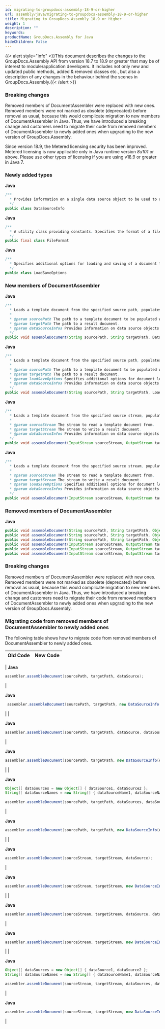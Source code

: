```yaml
---
id: migrating-to-groupdocs-assembly-18-9-or-higher
url: assembly/java/migrating-to-groupdocs-assembly-18-9-or-higher
title: Migrating to GroupDocs.Assembly 18.9 or Higher
weight: 1
description: ""
keywords: 
productName: GroupDocs.Assembly for Java
hideChildren: False
---
```

{{< alert style="info" >}}This document describes the changes to the GroupDocs.Assembly API from version 18.7 to 18.9 or greater that may be of interest to module/application developers. It includes not only new and updated public methods, added & removed classes etc., but also a description of any changes in the behaviour behind the scenes in GroupDocs.Assembly.{{< /alert >}}

### Breaking changes

Removed members of DocumentAssembler were replaced with new ones. Removed members were not marked as obsolete (deprecated) before removal as usual, because this would complicate migration to new members of DocumentAssembler in Java. Thus, we have introduced a breaking change and customers need to migrate their code from removed members of DocumentAssembler to newly added ones when upgrading to the new version of GroupDocs.Assembly.

Since version 18.9, the Metered licensing security has been improved. Metered licensing is now applicable only in Java runtime version *8u101* or above. Please use other types of licensing if you are using v18.9 or greater in Java 7.

### Newly added types

**Java**

```java
/**
  * Provides information on a single data source object to be used to assemble a document from a template.
  */
public class DataSourceInfo
```

**Java**

```java
/**
  * A utility class providing constants. Specifies the format of a file.
  */
public final class FileFormat
```

**Java**

```java
/**
  * Specifies additional options for loading and saving of a document to be assembled.
  */
public class LoadSaveOptions
```

### New members of DocumentAssembler

**Java**

```java
/**
  * Loads a template document from the specified source path, populates the template document with data from the specified single or multiple sources, and stores the result document to the target path using default {@link com.groupdocs.assembly.LoadSaveOptions}.
  * 
  * @param sourcePath The path to a template document to be populated with data.
  * @param targetPath The path to a result document.
  * @param dataSourceInfos Provides information on data source objects to be used.
  */
public void assembleDocument(String sourcePath, String targetPath, DataSourceInfo... dataSourceInfos) throws Exception
```

**Java**

```java
/**
  * Loads a template document from the specified source path, populates the template document with data from the specified single or multiple sources, and stores the result document to the target path using the given {@link com.groupdocs.assembly.LoadSaveOptions}.
  * 
  * @param sourcePath The path to a template document to be populated with data.
  * @param targetPath The path to a result document.
  * @param loadSaveOptions Specifies additional options for document loading and saving.
  * @param dataSourceInfos Provides information on data source objects to be used.
  */
public void assembleDocument(String sourcePath, String targetPath, LoadSaveOptions loadSaveOptions, DataSourceInfo... dataSourceInfos) throws Exception
```

**Java**

```java
/**
  * Loads a template document from the specified source stream, populates the template document with data from the specified single or multiple sources, and stores the result document to the target stream using default {@link com.groupdocs.assembly.LoadSaveOptions}.
  * 
  * @param sourceStream The stream to read a template document from.
  * @param targetStream The stream to write a result document.
  * @param dataSourceInfos Provides information on data source objects to be used.
  */
public void assembleDocument(InputStream sourceStream, OutputStream targetStream, DataSourceInfo... dataSourceInfos) throws Exception
```

**Java**

```java
/**
  * Loads a template document from the specified source stream, populates the template document with data from the specified single or multiple sources, and stores the result document to the target stream using the given {@link com.groupdocs.assembly.LoadSaveOptions}.
  * 
  * @param sourceStream The stream to read a template document from.
  * @param targetStream The stream to write a result document.
  * @param loadSaveOptions Specifies additional options for document loading and saving.
  * @param dataSourceInfos Provides information on data source objects to be used.
  */
public void assembleDocument(InputStream sourceStream, OutputStream targetStream, LoadSaveOptions loadSaveOptions, DataSourceInfo... dataSourceInfos) throws Exception
```

### Removed members of DocumentAssembler

**Java**

```java
public void assembleDocument(String sourcePath, String targetPath, Object dataSource)
public void assembleDocument(String sourcePath, String targetPath, Object dataSource, String dataSourceName)
public void assembleDocument(String sourcePath, String targetPath, Object[] dataSources, String[] dataSourceNames)
public void assembleDocument(InputStream sourceStream, OutputStream targetStream, Object dataSource)
public void assembleDocument(InputStream sourceStream, OutputStream targetStream, Object dataSource, String dataSourceName)
public void assembleDocument(InputStream sourceStream, OutputStream targetStream, Object[] dataSources, String[] dataSourceNames)
```

### Breaking changes

Removed members of DocumentAssembler were replaced with new ones. Removed members were not marked as obsolete (deprecated) before removal as usual, because this would complicate migration to new members of DocumentAssembler in Java. Thus, we have introduced a breaking change and customers need to migrate their code from removed members of DocumentAssembler to newly added ones when upgrading to the new version of GroupDocs.Assembly.

### Migrating code from removed members of DocumentAssembler to newly added ones

The following table shows how to migrate code from removed members of DocumentAssembler to newly added ones.

| Old Code | New Code |
| --- | --- |
| 
**Java**

```java
assembler.assembleDocument(sourcePath, targetPath, dataSource);
```





 | 

**Java**

```java
 assembler.assembleDocument(sourcePath, targetPath, new DataSourceInfo(dataSource));
```





 |
| 

**Java**

```java
assembler.assembleDocument(sourcePath, targetPath, dataSource, dataSourceName);
```





 | 

**Java**

```java
assembler.assembleDocument(sourcePath, targetPath, new DataSourceInfo(dataSource, dataSourceName));
```





 |
| 

**Java**

```java
Object[] dataSources = new Object[] { dataSource1, dataSource2 };
String[] dataSourceNames = new String[] { dataSourceName1, dataSourceName2 };
 
assembler.assembleDocument(sourcePath, targetPath, dataSources, dataSourceNames);
```





 | 

**Java**

```java
assembler.assembleDocument(sourcePath, targetPath, new DataSourceInfo(dataSource1, dataSourceName1), new DataSourceInfo(dataSource2, dataSourceName2));
```





 |
| 

**Java**

```java
assembler.assembleDocument(sourceStream, targetStream, dataSource);
```





 | 

**Java**

```java
assembler.assembleDocument(sourceStream, targetStream, new DataSourceInfo(dataSource));
```





 |
| 

**Java**

```java
assembler.assembleDocument(sourceStream, targetStream, dataSource, dataSourceName);
```





 | 

**Java**

```java
assembler.assembleDocument(sourceStream, targetStream, new DataSourceInfo(dataSource, dataSourceName));
```





 |
| 

**Java**

```java
Object[] dataSources = new Object[] { dataSource1, dataSource2 };
String[] dataSourceNames = new String[] { dataSourceName1, dataSourceName2 };
 
assembler.assembleDocument(sourceStream, targetStream, dataSources, dataSourceNames);
```





 | 

**Java**

```java
assembler.assembleDocument(sourceStream, targetStream, new DataSourceInfo(dataSource1, dataSourceName1), new DataSourceInfo(dataSource2, dataSourceName2));
```





 |

